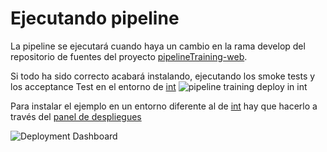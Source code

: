 Ejecutando pipeline
===================

La pipeline se ejecutará cuando haya un cambio en la rama develop del repositorio de fuentes del proyecto [pipelineTraining-web](https://github.com/carlosegg/pipelineTraining-web). 

Si todo ha sido correcto acabará instalando, ejecutando los smoke tests y los acceptance Test en el entorno de [int](http://192.168.33.3/pipelineTraining)
![pipeline training deploy in int](./img/training/pipelineTrainingDeployInInt.png "Pipeline Training deploy in int")

Para instalar el ejemplo en un entorno diferente al de 
[int](http://192.168.33.2/pipelineTraining) hay que hacerlo a través del 
[panel de despliegues](http://192.168.33.2/develenv/dp/index.html?&executorPipelines=pipelineTraining%28develenv%29)

![Deployment Dashboard](./img/training/deploymentDashboard.png "Deployment dashboard")
